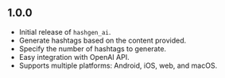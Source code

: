 ## 1.0.0

* Initial release of `hashgen_ai`.
* Generate hashtags based on the content provided.
* Specify the number of hashtags to generate.
* Easy integration with OpenAI API.
* Supports multiple platforms: Android, iOS, web, and macOS.